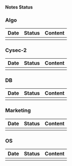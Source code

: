 #### Notes Status

### Algo

| Date | Status | Content |
| ---- | ------ | ------- |
|      |        |         |

### Cysec-2

| Date | Status | Content |
| ---- | ------ | ------- |
|      |        |         |

### DB

| Date | Status | Content |
| ---- | ------ | ------- |
|      |        |         |

### Marketing

| Date | Status | Content |
| ---- | ------ | ------- |
|      |        |         |

### OS

| Date | Status | Content |
| ---- | ------ | ------- |
|      |        |         |
